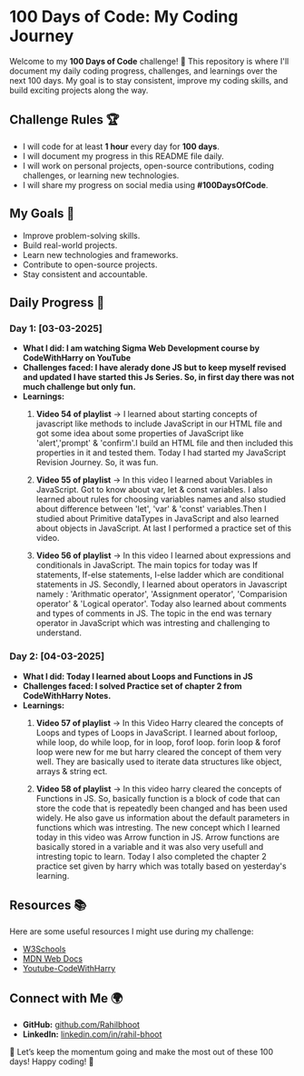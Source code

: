 # 100 Days of Code: My Coding Journey

Welcome to my **100 Days of Code** challenge! 🚀 This repository is where I'll document my daily coding progress, challenges, and learnings over the next 100 days. My goal is to stay consistent, improve my coding skills, and build exciting projects along the way.

## Challenge Rules 🏆
- I will code for at least **1 hour** every day for **100 days**.
- I will document my progress in this README file daily.
- I will work on personal projects, open-source contributions, coding challenges, or learning new technologies.
- I will share my progress on social media using **#100DaysOfCode**.

## My Goals 🎯
- Improve problem-solving skills.
- Build real-world projects.
- Learn new technologies and frameworks.
- Contribute to open-source projects.
- Stay consistent and accountable.

## Daily Progress 📅

### Day 1: [03-03-2025]
- **What I did: I am watching Sigma Web Development course by CodeWithHarry on YouTube**
- **Challenges faced: I have alerady done JS but to keep myself revised and updated I have started this Js Series. So, in first day there was not much challenge but only fun.**
- **Learnings:**
  1. **Video 54 of playlist**
  -> I learned about starting concepts of javascript like methods to include JavaScript in our HTML file and got some idea about some properties of JavaScript like 'alert','prompt' & 'confirm'.I build an HTML file and then included this properties in it and tested them. Today I had started my JavaScript Revision Journey. So, it was fun.
  
  2. **Video 55 of playlist**
  -> In this video I learned about Variables in JavaScript. Got to know about var, let & const variables. I also learned about rules for choosing variables names and also studied about difference between 'let', 'var' & 'const' variables.Then I studied about Primitive dataTypes in JavaScript and also learned about objects in JavaScript. At last I performed a practice set of this video.
  
  3. **Video 56 of playlist**
  -> In this video I learned about expressions and conditionals in JavaScript. The main topics for today was If statements, If-else statements, I-else ladder which are conditional statements in JS. Secondly, I learned about operators in Javascript namely : 'Arithmatic operator', 'Assignment operator', 'Comparision operator' & 'Logical operator'. Today also learned about comments and types of comments in JS. The topic in the end was ternary operator in JavaScript which was intresting and challenging to understand.


### Day 2: [04-03-2025]
- **What I did: Today I learned about Loops and Functions in JS**
- **Challenges faced: I solved Practice set of chapter 2 from CodeWithHarry Notes.**
- **Learnings:**
  1. **Video 57 of playlist**
  -> In this Video Harry cleared the concepts of Loops and types of Loops in JavaScript. I learned about forloop, while loop, do while loop, for in loop, forof loop. forin loop & forof loop were new for me but harry cleared the concept of them very well. They are basically used to iterate data structures like object, arrays & string ect.
  
  2. **Video 58 of playlist**
  -> In this video harry cleared the concepts of Functions in JS. So, basically function is a block of code that can store the code that is repeatedly been changed and has been used widely. He also gave us information about the default parameters in functions which was intresting. The new concept which I learned today in this video was Arrow function in JS. Arrow functions are basically stored in a variable and it was also very usefull and intresting topic to learn. Today I also completed the chapter 2 practice set given by harry which was totally based on yesterday's learning.
  

## Resources 📚
Here are some useful resources I might use during my challenge:
- [W3Schools](https://www.w3schools.com/)
- [MDN Web Docs](https://developer.mozilla.org/)
- [Youtube-CodeWithHarry](https://www.youtube.com/@CodeWithHarry)

## Connect with Me 🌍
- **GitHub:** [github.com/Rahilbhoot](https://github.com/Rahilbhoot)
- **LinkedIn:** [linkedin.com/in/rahil-bhoot](https://www.linkedin.com/in/rahil-bhoot-61938a286/)

🚀 Let’s keep the momentum going and make the most out of these 100 days! Happy coding! 🎉

